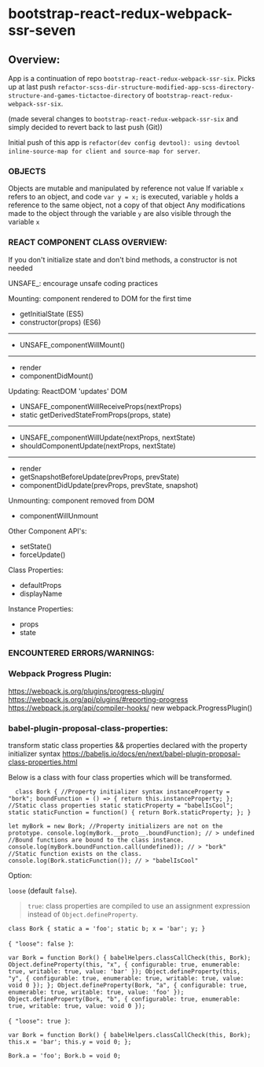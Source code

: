 # bootstrap-react-redux-webpack-ssr-seven

## Overview:

App is a continuation of repo `bootstrap-react-redux-webpack-ssr-six`. Picks up at last push `refactor-scss-dir-structure-modified-app-scss-directory-structure-and-games-tictactoe-directory` of `bootstrap-react-redux-webpack-ssr-six`.

(made several changes to `bootstrap-react-redux-webpack-ssr-six` and simply decided to revert back to last push (Git))

Initial push of this app is `refactor(dev config devtool): using devtool inline-source-map for client and source-map for server`.


### OBJECTS

Objects are mutable and manipulated by reference not value
If variable `x` refers to an object, and code `var y = x;` is executed, variable `y` holds a reference to the same object, not a copy of that object
Any modifications made to the object through the variable `y` are also visible through the variable `x`


### REACT COMPONENT CLASS OVERVIEW:

If you don't initialize state and don't bind methods, a constructor is not needed

UNSAFE_: encourage unsafe coding practices


Mounting: component rendered to DOM for the first time

  * getInitialState (ES5)
  * constructor(props) (ES6)
  ---------------------------------------------
  * UNSAFE_componentWillMount()
  ---------------------------------------------
  * render
  * componentDidMount()


Updating: ReactDOM 'updates' DOM

  * UNSAFE_componentWillReceiveProps(nextProps)
  * static getDerivedStateFromProps(props, state)
  ---------------------------------------------
  * UNSAFE_componentWillUpdate(nextProps, nextState)
  * shouldComponentUpdate(nextProps, nextState)
  ---------------------------------------------
  * render
  * getSnapshotBeforeUpdate(prevProps, prevState)
  * componentDidUpdate(prevProps, prevState, snapshot)


Unmounting: component removed from DOM
 
  * componentWillUnmount



Other Component API's:

  * setState()
  * forceUpdate()


Class Properties:

  * defaultProps
  * displayName


Instance Properties:

  * props
  * state



### ENCOUNTERED ERRORS/WARNINGS:


### Webpack Progress Plugin:

https://webpack.js.org/plugins/progress-plugin/
https://webpack.js.org/api/plugins/#reporting-progress
https://webpack.js.org/api/compiler-hooks/
new webpack.ProgressPlugin()


### babel-plugin-proposal-class-properties:

transform static class properties && properties declared with the property initializer syntax
https://babeljs.io/docs/en/next/babel-plugin-proposal-class-properties.html

Below is a class with four class properties which will be transformed.

`  
class Bork {
    //Property initializer syntax
    instanceProperty = "bork";
    boundFunction = () => {
      return this.instanceProperty;
    };
    //Static class properties
    static staticProperty = "babelIsCool";
    static staticFunction = function() {
      return Bork.staticProperty;
    };
  }
  `

`
  let myBork = new Bork;
  //Property initializers are not on the prototype.
  console.log(myBork.__proto__.boundFunction); // > undefined
  //Bound functions are bound to the class instance.
  console.log(myBork.boundFunction.call(undefined)); // > "bork"
  //Static function exists on the class.
  console.log(Bork.staticFunction()); // > "babelIsCool"
  `

Option:

`loose` (default `false`).

> `true`: class properties are compiled to use an assignment expression instead of `Object.defineProperty`.

`
  class Bork {
    static a = 'foo';
    static b;
    x = 'bar';
    y;
  }
  `

`{ "loose": false }`:

`
  var Bork = function Bork() {
  babelHelpers.classCallCheck(this, Bork);
  Object.defineProperty(this, "x", {
    configurable: true,
    enumerable: true,
    writable: true,
    value: 'bar'
  });
  Object.defineProperty(this, "y", {
    configurable: true,
    enumerable: true,
    writable: true,
    value: void 0
  });
};
Object.defineProperty(Bork, "a", {
  configurable: true,
  enumerable: true,
  writable: true,
  value: 'foo'
});
Object.defineProperty(Bork, "b", {
  configurable: true,
  enumerable: true,
  writable: true,
  value: void 0
});
`

`{ "loose": true }`:

`
var Bork = function Bork() {
  babelHelpers.classCallCheck(this, Bork);
  this.x = 'bar';
  this.y = void 0;
};
`

`
Bork.a = 'foo';
Bork.b = void 0;
`
























